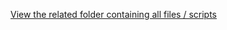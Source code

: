 [View the related folder containing all files / scripts](https://github.com/DanLeeds/PRMDS-PSY6009-Data-Project/tree/main/PRMDS%20(PSY6009)%20final%20project%20folder)

